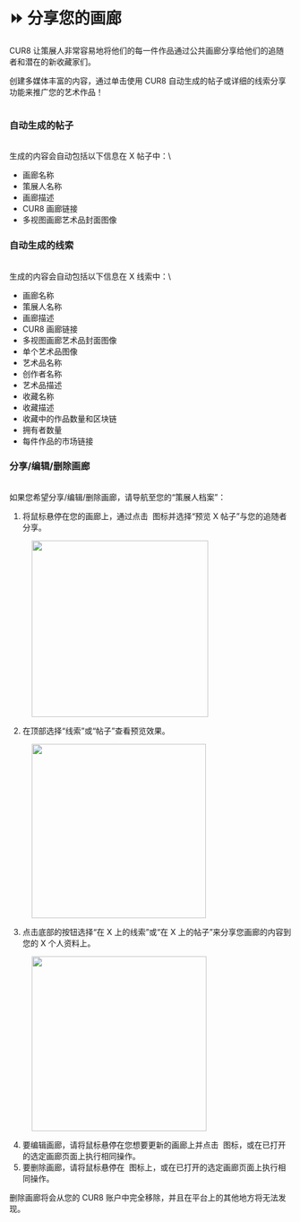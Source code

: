 # ⏩ 分享您的画廊

CUR8 让策展人非常容易地将他们的每一件作品通过公共画廊分享给他们的追随者和潜在的新收藏家们。

创建多媒体丰富的内容，通过单击使用 CUR8 自动生成的帖子或详细的线索分享功能来推广您的艺术作品！\
&#x20;

<figure><img src="../../.gitbook/assets/Untitled design.gif" alt=""><figcaption></figcaption></figure>

### 自动生成的帖子

\
生成的内容会自动包括以下信息在 X 帖子中：\


* 画廊名称
* 策展人名称
* 画廊描述
* CUR8 画廊链接
* 多视图画廊艺术品封面图像

### 自动生成的线索

\
生成的内容会自动包括以下信息在 X 线索中：\


* 画廊名称
* 策展人名称
* 画廊描述
* CUR8 画廊链接
* 多视图画廊艺术品封面图像
* 单个艺术品图像
* 艺术品名称
* 创作者名称
* 艺术品描述
* 收藏名称
* 收藏描述
* 收藏中的作品数量和区块链
* 拥有者数量&#x20;
* 每件作品的市场链接

### 分享/编辑/删除画廊

\
如果您希望分享/编辑/删除画廊，请导航至您的“策展人档案”：

1. 将鼠标悬停在您的画廊上，通过点击 <img src="../../.gitbook/assets/Screenshot 2024-07-10 at 15.26.24.png" alt="" data-size="line"> 图标并选择“预览 X 帖子”与您的追随者分享。&#x20;

<figure><img src="../../.gitbook/assets/Screenshot 2025-04-02 at 10.21.41.png" alt="" width="315"><figcaption></figcaption></figure>

2. 在顶部选择“线索”或“帖子”查看预览效果。

<figure><img src="../../.gitbook/assets/Screenshot 2025-04-02 at 10.30.56.png" alt="" width="311"><figcaption></figcaption></figure>

3. 点击底部的按钮选择“在 X 上的线索”或“在 X 上的帖子”来分享您画廊的内容到您的 X 个人资料上。

<figure><img src="../../.gitbook/assets/Screenshot 2025-04-02 at 10.32.57.png" alt="" width="312"><figcaption></figcaption></figure>

4. 要编辑画廊，请将鼠标悬停在您想要更新的画廊上并点击 <img src="../../.gitbook/assets/Screenshot 2024-04-12 at 11.39.40.png" alt="" data-size="line"> 图标，或在已打开的选定画廊页面上执行相同操作。
5. 要删除画廊，请将鼠标悬停在 <img src="../../.gitbook/assets/Screenshot 2024-04-12 at 11.40.39.png" alt="" data-size="line"> 图标上，或在已打开的选定画廊页面上执行相同操作。

删除画廊将会从您的 CUR8 账户中完全移除，并且在平台上的其他地方将无法发现。